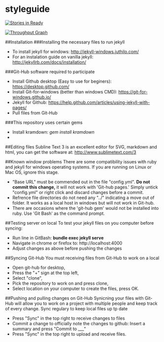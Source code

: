 # styleguide


[![Stories in Ready](https://badge.waffle.io/bvn-architecture/styleguide.png?label=ready&title=Ready)](http://waffle.io/bvn-architecture/styleguide)

[![Throughput Graph](https://graphs.waffle.io/bvn-architecture/styleguide/throughput.svg)](https://waffle.io/bvn-architecture/styleguide/metrics)



##Installation
###Installing the necessary files to run jekyll
* To install jekyll for windows: http://jekyll-windows.juthilo.com/
* For an instalation guide on vanilla jekyll: http://jekyllrb.com/docs/installation/

###Git-Hub software required to participate
* Install Github desktop (Easy to use for beginers): https://desktop.github.com/
* Install Git-for-windows (better than windows CMD): https://git-for-windows.github.io/
* Jekyll for Github: https://help.github.com/articles/using-jekyll-with-pages/
* Pull files from Git-Hub

###This repository uses certain gems
* Install kramdown: *gem install kramdown*
* 

##Editing files
Subline Text 3 is an excellent editor for SVG, markdown and html, you can get the software at: http://www.sublimetext.com/3

##Known window problems
There are some compatibility issues with ruby and jekyll for windows operating systems. If you are running on Linux or Mac OS, ignore this stage.
* "Base URL" must be commended out in the file "config.yml". **Do not commit this change,** it will not work with 'Git-hub pages.' Simply untick "config.yml" or right click and discard changes before a commit.
* Refrence file directories do not need any "../" indicating a move out of folder. It works as a local host in windows but will not work in Git-hub.
* There are occasions where the 'git-hub gem' would not be installed into ruby. Use 'Git Bash' as the command prompt.

##Testing server on local
To test your jekyll files on you computer before syncing:
* Run line in GitBash: **bundle exec jekyll serve**
* Navigate in chrome or firefox to: http://localhost:4000
* Adjust changes as above before pushing the changes

##Syncing Git-Hub
You must receiving files from Git-Hub to work on a local
* Open git-hub for desktop,
* Press the "+" sign at the top left,
* Select "clone",
* Pick the repository to work on and press clone,
* Select location on your computer to create the files, press OK.

##Pushing and pulling changes on Git-Hub
Synicning your files with Git-Hub will allow you to work on a project with multiple people and keep track of every change. Sync regulary to keep local files up tp date
* Press "Sync" in the top right to receive changes to files
* Commit a change to officially note the changes to github: Insert a summary and press "Commit to ___"
* Press "Sync" in the top right to upload and receive files.
